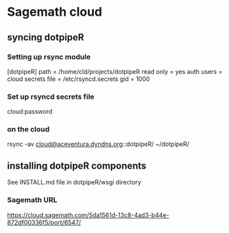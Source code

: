 # Sagemath cloud

## syncing dotpipeR

### Setting up rsync module
[dotpipeR]
    path = /home/cld/projects/dotpipeR
    read only = yes
    auth users = cloud
    secrets file = /etc/rsyncd.secrets
    gid = 1000

### Set up rsyncd secrets file

cloud:password

### on the cloud

rsync -av cloud@aceventura.dyndns.org::dotpipeR/ ~/dotpipeR/

## installing dotpipeR components

See INSTALL.md file in dotpipeR/wsgi directory

### Sagemath URL

https://cloud.sagemath.com/5da1561d-13c8-4ad3-b44e-872df00336f5/port/6547/
